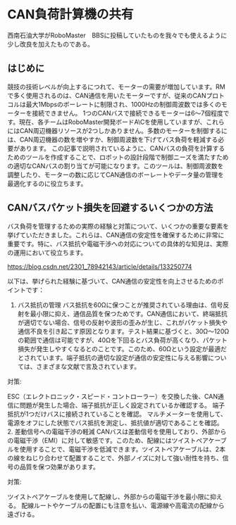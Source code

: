 # CAN負荷計算機の共有
西南石油大学がRoboMaster　BBSに投稿していたものを我々でも使えるように少し改良を加えたものである。

## はじめに
競技の技術レベルが向上するにつれて、モーターの需要が増加しています。RMで多く使用されるのは、CAN通信を用いたモーターですが、従来のCANプロトコルは最大1Mbpsのボーレートに制限され、1000Hzの制御周波数では多くのモーターを接続できません。
1つのCANバスで接続できるモーターは6〜7個程度です。現在、各チームはRoboMaster開発ボードA\Cを使用していますが、これらにはCAN周辺機器リソースが2つしかありません。多数のモーターを制御するには、CAN周辺機器の数を増やすか、制御周波数を下げてバス負荷を軽減する必要があります。
この記事で説明されているように、CANバスの負荷を計算するためのツールを作成することで、ロボットの設計段階で制御ニーズを満たすための適切なCANバスの割り当てが可能になります。このツールは、制御周波数を調整したり、モーターの数に応じてCAN通信のボーレートやデータ量の管理を最適化するのに役立ちます。

## CANバスパケット損失を回避するいくつかの方法
バス負荷を管理するための実際の経験と対策について、いくつかの重要な要素を挙げていただきました。これらは、CAN通信の安定性を確保するために非常に重要です。特に、バス抵抗や電磁干渉への対応についての具体的な知見は、実際の運用において役立ちます。

https://blog.csdn.net/2301_78942143/article/details/133250774

以下は、挙げられた経験に基づいて、CAN通信の安定性を向上させるためのポイントです：
1. バス抵抗の管理
バス抵抗を60Ωに保つことが推奨されている理由は、信号反射を最小限に抑え、通信品質を保つためです。CAN通信において、終端抵抗が適切でない場合、信号の反射や波形の歪みが生じ、これがパケット損失や通信不良を引き起こす原因となります。テスト結果に基づくと、30Ω〜120Ωの範囲で通信は可能ですが、40Ωを下回るとバス負荷が高くなり、パケット損失が発生しやすくなるとのことです。このため、60Ωという設定が最適だとされています。端子抵抗の適切な設定が通信の安定性に与える影響については、さまざまな文献で言及されています。

対策:

ESC（エレクトロニック・スピード・コントローラー）を交換した後、CAN通信に問題が発生した場合、端子抵抗が正しく設定されているか確認する。
端子抵抗が1つだけバスに接続されていることを確認。
マルチメーターを使用して、電源をオフにした状態でバス抵抗を測定し、抵抗値が適切であることを確認。
2. 差動信号への電磁干渉の軽減
CANバスは差動信号を使用しており、外部からの電磁干渉（EMI）に対して敏感です。このため、配線にはツイストペアケーブルを使用することで、電磁干渉を低減できます。ツイストペアケーブルは、2本の線をねじり合わせて配置することで、外部ノイズに対して強い耐性を持ち、信号の品質を保つ効果があります。

対策:

ツイストペアケーブルを使用して配線し、外部からの電磁干渉を最小限に抑える。
配線ルートやケーブルの配置にも注意を払い、電源線や高電流の配線から遠ざける。

